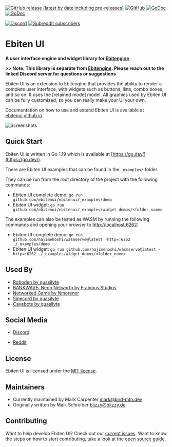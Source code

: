 [![GitHub release (latest by date including pre-releases)](https://img.shields.io/github/v/release/ebitenui/ebitenui?include_prereleases&label=Release)](https://github.com/ebitenui/ebitenui/releases)
[![GitHub](https://img.shields.io/github/license/ebitenui/ebitenui?color=blue&label=License)](https://opensource.org/licenses/MIT)
[![GoDoc](https://img.shields.io/badge/Go-Reference-blue?style=flat)](https://pkg.go.dev/github.com/ebitenui/ebitenui)
[![GoDoc](https://img.shields.io/badge/Go-Documentation-blue?style=flat)](https://ebitenui.github.io/)

[![Discord](https://img.shields.io/discord/958140778931175424?color=green&label=Discord&logo=discord&logoColor=white)](https://discord.gg/ujEeeHgptU)
[![Subreddit subscribers](https://img.shields.io/reddit/subreddit-subscribers/birdmtndev?color=green&label=r%2FBirdMtnDev&logo=reddit&logoColor=white)](https://www.reddit.com/r/birdmtndev/)

Ebiten UI
=========

**A user interface engine and widget library for [Ebitengine](https://ebitengine.org/)**

**>> Note: This library is separate from [Ebitengine](https://ebitengine.org/). Please reach out to the linked Discord server for questions or suggestions**

Ebiten UI is an extension to Ebitengine that provides the ability to render a complete user interface,
with widgets such as buttons, lists, combo boxes, and so on. It uses the [retained mode] model.
All graphics used by Ebiten UI can be fully customized, so you can really make your UI your own.

Documentation on how to use and extend Ebiten UI is available at [ebitenui.github.io](https://ebitenui.github.io).

![Screenshots](ebiten-ui.gif)

Quick Start
------
Ebiten UI is written in Go 1.19 which is available at [https://go.dev/](https://go.dev/).

There are Ebiten UI examples that can be found in the `_examples/` folder. 

They can be run from the root directory of the project with the following commands:
* Ebiten UI complete demo: `go run github.com/ebitenui/ebitenui/_examples/demo`
* Ebiten UI widget: `go run github.com/ebitenui/ebitenui/_examples/widget_demos/<folder_name>`

The examples can also be tested as WASM by running the following commands and opening your browser to [http://localhost:6262](http://localhost:6262):
* Ebiten UI complete demo: `go run github.com/hajimehoshi/wasmserve@latest -http=:6262 ./_examples/demo`
* Ebiten UI widget: `go run github.com/hajimehoshi/wasmserve@latest -http=:6262 ./_examples/widget_demos/<folder_name>`

Used By
------
* [Roboden by quasilyte](https://quasilyte.itch.io/roboden)
* [BANKWAVE: Neon Networth by Frabjous Studios](https://bankwave.frabjousstudios.com/)
* [Networked Game by Nmorenor](https://nmorenor.com/)
* [Sinecord by quasilyte](https://quasilyte.itch.io/sinecord)
* [Cavebots by quasilyte](https://quasilyte.itch.io/cavebots)


Social Media
-------
* [Discord](https://discord.gg/ujEeeHgptU)

* [Reddit](https://www.reddit.com/r/birdmtndev/)


License
-------

Ebiten UI is licensed under the [MIT license](https://opensource.org/licenses/MIT).

Maintainers
-------
* Currently maintained by Mark Carpenter <mark@bird-mtn.dev>
* Originally written by Maik Schreiber <blizzy@blizzy.de>


Contributing
-------
Want to help develop Ebiten UI? Check out our [current issues](https://github.com/ebitenui/ebitenui/issues). Want to know the steps on how to start contributing, take a look at the [open source guide](https://opensource.guide/how-to-contribute/).
